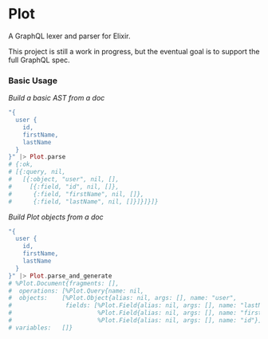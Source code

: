 Plot
====
A GraphQL lexer and parser for Elixir.

This project is still a work in progress, but the eventual goal is to support the full GraphQL spec.

### Basic Usage

*Build a basic AST from a doc*
```elixir
"{
  user {
    id,
    firstName,
    lastName
  }
}" |> Plot.parse
# {:ok,
# [{:query, nil,
#   [{:object, "user", nil, [],
#     [{:field, "id", nil, []},
#      {:field, "firstName", nil, []},
#      {:field, "lastName", nil, []}]}]}]}
```

*Build Plot objects from a doc*
```elixir
"{
  user {
    id,
    firstName,
    lastName
  }
}" |> Plot.parse_and_generate
# %Plot.Document{fragments: [],
#  operations: [%Plot.Query{name: nil,
#  objects:    [%Plot.Object{alias: nil, args: [], name: "user",
#               fields: [%Plot.Field{alias: nil, args: [], name: "lastName"},
#                        %Plot.Field{alias: nil, args: [], name: "firstName"},
#                        %Plot.Field{alias: nil, args: [], name: "id"}]}]}],
# variables:   []}
```
